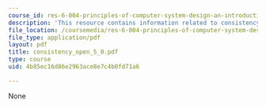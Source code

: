 ```yaml
---
course_id: res-6-004-principles-of-computer-system-design-an-introduction-spring-2009
description: 'This resource contains information related to consistency. '
file_location: /coursemedia/res-6-004-principles-of-computer-system-design-an-introduction-spring-2009/4b85ec16d86e2963ace8e7c4b0fd71a6_consistency_open_5_0.pdf
file_type: application/pdf
layout: pdf
title: consistency_open_5_0.pdf
type: course
uid: 4b85ec16d86e2963ace8e7c4b0fd71a6

---
```

None